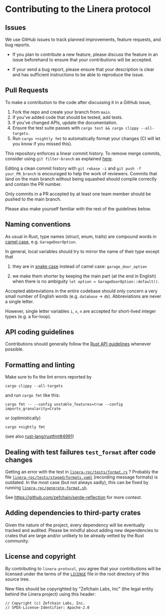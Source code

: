 # Contributing to the Linera protocol

## Issues

We use GitHub issues to track planned improvements, feature requests, and bug reports.

* If you plan to contribute a new feature, please discuss the feature in an issue beforehand to
ensure that your contributions will be accepted.

* If your send a bug report, please ensure that your description is clear and has sufficient
instructions to be able to reproduce the issue.

## Pull Requests

To make a contribution to the code after discussing it in a GitHub issue,

1. Fork the repo and create your branch from `main`.
2. If you've added code that should be tested, add tests.
3. If you've changed APIs, update the documentation.
4. Ensure the test suite passes with `cargo test && cargo clippy --all-targets`.
5. Run `cargo +nightly fmt` to automatically format your changes (CI will let you know if you missed this).

This repository enforces a linear commit history. To remove merge commits, consider using `git filter-branch`
as explained [here](https://stackoverflow.com/questions/17988099/how-do-i-trivially-linearize-my-git-history).

Editing a clean commit history with `git rebase -i` and `git push -f your_PR_branch` is
encouraged to help the work of reviewers. Commits that land on the main branch without
being squashed should compile correctly and contain the PR number.

Only commits in a PR accepted by at least one team member should be pushed to the main branch.

Please also make yourself familiar with the rest of the guidelines below.

## Naming conventions

As usual in Rust, type names (struct, enum, traits) are compound words in [camel
case](https://en.wikipedia.org/wiki/Camel_case), e.g. `GarageDoorOption`.

In general, local variables should try to mirror the name of their type except that

1. they are in [snake case](https://en.wikipedia.org/wiki/Snake_case) instead of camel
   case: `garage_door_option`

2. we make them shorter by keeping the main part (at the end in English) when there is no
   ambiguity `let option = GarageDoorOption::default()`.

Accepted abbreviations in the entire codebase should only concern a very small number of
English words (e.g. `database` -> `db`). Abbreviations are never a single letter.

However, single letter variables `i`, `x`, `n` are accepted for short-lived integer types (e.g. a for-loop).

## API coding guidelines

Contributions should generally follow the [Rust API guidelines](https://rust-lang.github.io/api-guidelines/checklist.html) whenever possible.

## Formatting and linting

Make sure to fix the lint errors reported by
```
cargo clippy --all-targets
```
and run `cargo fmt` like this:
```
cargo fmt -- --config unstable_features=true --config imports_granularity=Crate
```
or (optimistically)
```
cargo +nightly fmt
```
(see also [rust-lang/rustfmt#4991](https://github.com/rust-lang/rustfmt/issues/4991))

## Dealing with test failures `test_format` after code changes

Getting an error with the test in [`linera-rpc/tests/format.rs`](linera-rpc/tests/format.rs) ?
Probably the file [`linera-rpc/tests/staged/formats.yaml`](linera-rpc/tests/staged/formats.yaml) (recording message formats) is
outdated. In the most case (but not always sadly), this can be fixed by running
[`linera-rpc/generate-format.sh`](linera-rpc/generate-format.sh).

See https://github.com/zefchain/serde-reflection for more context.

## Adding dependencies to third-party crates

Given the nature of the project, every dependency will be eventually tracked and audited.
Please be mindful about adding new dependencies to crates that are large and/or unlikely to be
already vetted by the Rust community.

## License and copyright

By contributing to `linera-protocol`, you agree that your contributions will be licensed
under the terms of the [`LICENSE`](LICENSE) file in the root directory of this source
tree.

New files should be copyrighted by "Zefchain Labs, Inc" (the legal entity behind the Linera project) using this header:
```
// Copyright (c) Zefchain Labs, Inc.
// SPDX-License-Identifier: Apache-2.0
```
